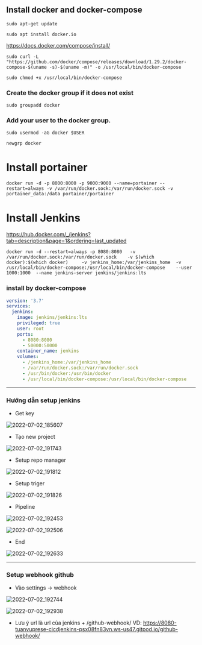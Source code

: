 ## Install docker and docker-compose
```
sudo apt-get update
```
```
sudo apt install docker.io
```
https://docs.docker.com/compose/install/
```
sudo curl -L "https://github.com/docker/compose/releases/download/1.29.2/docker-compose-$(uname -s)-$(uname -m)" -o /usr/local/bin/docker-compose
```
```
sudo chmod +x /usr/local/bin/docker-compose
```

### Create the docker group if it does not exist
```
sudo groupadd docker
```
### Add your user to the docker group.
```
sudo usermod -aG docker $USER
```
```
newgrp docker
```

# Install portainer
```
docker run -d -p 8000:8000 -p 9000:9000 --name=portainer --restart=always -v /var/run/docker.sock:/var/run/docker.sock -v portainer_data:/data portainer/portainer
```
# Install Jenkins

https://hub.docker.com/_/jenkins?tab=description&page=1&ordering=last_updated
```
docker run -d --restart=always -p 8080:8080   -v /var/run/docker.sock:/var/run/docker.sock    -v $(which docker):$(which docker)     -v jenkins_home:/var/jenkins_home  -v  /usr/local/bin/docker-compose:/usr/local/bin/docker-compose    --user 1000:1000  --name jenkins-server jenkins/jenkins:lts
```

### install by docker-compose

```yaml
version: '3.7'
services:
  jenkins:
    image: jenkins/jenkins:lts
    privileged: true
    user: root
    ports:
      - 8080:8080
      - 50000:50000
    container_name: jenkins
    volumes:
      - /jenkins_home:/var/jenkins_home
      - /var/run/docker.sock:/var/run/docker.sock
      - /usr/bin/docker:/usr/bin/docker
      - /usr/local/bin/docker-compose:/usr/local/bin/docker-compose
```

---

### Hướng dẫn setup jenkins
- Get key

![2022-07-02_185607](https://user-images.githubusercontent.com/55792941/176999740-59ab49ac-e1c8-4090-8f46-fc8ab82b0148.jpg)

- Tạo new project 

![2022-07-02_191743](https://user-images.githubusercontent.com/55792941/177000487-eed1059d-2365-4f38-b82d-b70f869f097d.jpg)


- Setup repo manager 

![2022-07-02_191812](https://user-images.githubusercontent.com/55792941/177000492-20dcd479-80fb-4e4d-911a-165ac7546c52.jpg)


- Setup triger

![2022-07-02_191826](https://user-images.githubusercontent.com/55792941/177000500-1b587736-c65a-4479-aed0-28363908da8d.jpg)


- Pipeline

![2022-07-02_192453](https://user-images.githubusercontent.com/55792941/177000699-7e2ee42a-0747-4825-9cb4-667aff298eec.jpg)


![2022-07-02_192506](https://user-images.githubusercontent.com/55792941/177000703-1e4c059b-0058-414d-81fc-833734b50018.jpg)

- End

![2022-07-02_192633](https://user-images.githubusercontent.com/55792941/177000752-fca040d8-56a1-4996-8f09-e02546cb95b1.jpg)


---

### Setup webhook github

- Vào settings -> webhook 

![2022-07-02_192744](https://user-images.githubusercontent.com/55792941/177000854-f0b6f8c6-1d8f-490c-b42d-d3d09d3f6724.jpg)

![2022-07-02_192938](https://user-images.githubusercontent.com/55792941/177000859-d3100915-b17c-486e-9853-4c5e8fca81fe.jpg)

- Lưu ý url là 
url của jenkins + /github-webhook/
VD:  https://8080-tuanvuprese-cicdjenkins-psx08fn83vn.ws-us47.gitpod.io/github-webhook/
